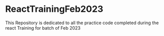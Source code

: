 # ReactTrainingFeb2023
This Repository is dedicated to all the practice code completed during the react Training for batch of Feb 2023
